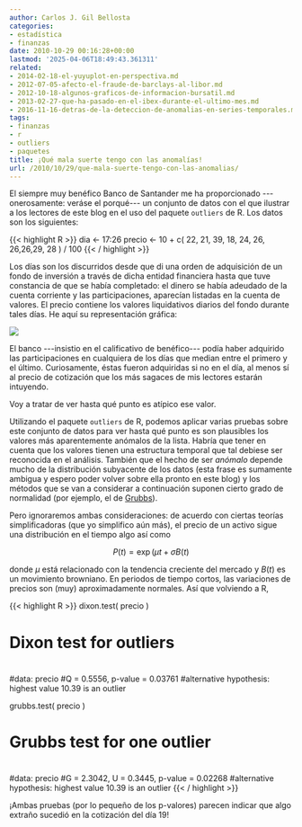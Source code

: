 ```yaml
---
author: Carlos J. Gil Bellosta
categories:
- estadística
- finanzas
date: 2010-10-29 00:16:28+00:00
lastmod: '2025-04-06T18:49:43.361311'
related:
- 2014-02-18-el-yuyuplot-en-perspectiva.md
- 2012-07-05-afecto-el-fraude-de-barclays-al-libor.md
- 2012-10-18-algunos-graficos-de-informacion-bursatil.md
- 2013-02-27-que-ha-pasado-en-el-ibex-durante-el-ultimo-mes.md
- 2016-11-16-detras-de-la-deteccion-de-anomalias-en-series-temporales.md
tags:
- finanzas
- r
- outliers
- paquetes
title: ¡Qué mala suerte tengo con las anomalías!
url: /2010/10/29/que-mala-suerte-tengo-con-las-anomalias/
---
```


El siempre muy benéfico Banco de Santander me ha proporcionado ---onerosamente: veráse el porqué--- un conjunto de datos con el que ilustrar a los lectores de este blog en el uso del paquete `outliers` de R. Los datos son los siguientes:

{{< highlight R >}}
dia <- 17:26
precio <- 10 + c( 22, 21, 39, 18, 24, 26, 26,26,29, 28 ) / 100
{{< / highlight >}}

Los días son los discurridos desde que di una orden de adquisición de un fondo de inversión a través de dicha entidad financiera hasta que tuve constancia de que se había completado: el dinero se había adeudado de la cuenta corriente y las participaciones, aparecían listadas en la cuenta de valores. El precio contiene los valores liquidativos diarios del fondo durante tales días. He aquí su representación gráfica:

[![](/wp-uploads/2010/10/precios_diarios_activo.png#center)
](/wp-uploads/2010/10/precios_diarios_activo.png#center)

El banco ---insistio en el calificativo de benéfico--- podía haber adquirido las participaciones en cualquiera de los días que median entre el primero y el último. Curiosamente, éstas fueron adquiridas si no en el día, al menos sí al precio de cotización que los más sagaces de mis lectores estarán intuyendo.

Voy a tratar de ver hasta qué punto es atípico ese valor.

Utilizando el paquete `outliers` de R, podemos aplicar varias pruebas sobre este conjunto de datos para ver hasta qué punto es son plausibles los valores más aparentemente anómalos de la lista. Habría que tener en cuenta que los valores tienen una estructura temporal que tal debiese ser reconocida en el análisis. También que el hecho de ser _anómalo_ depende mucho de la distribución subyacente de los datos (esta frase es sumamente ambigua y espero poder volver sobre ella pronto en este blog) y los métodos que se van a considerar a continuación suponen cierto grado de normalidad (por ejemplo, el de [Grubbs](http://en.wikipedia.org/wiki/Grubbs'_test_for_outliers)).

Pero ignoraremos ambas consideraciones: de acuerdo con ciertas teorías simplificadoras (que yo simplifico aún más), el precio de un activo sigue una distribución en el tiempo algo así como


$$ P(t) = \exp( \mu t + \sigma B(t) $$


donde $\mu$ está relacionado con la tendencia creciente del mercado y $B(t)$ es un movimiento browniano. En periodos de tiempo cortos, las variaciones de precios son (muy) aproximadamente normales. Así que volviendo a R,

{{< highlight R >}}
dixon.test( precio )

#    Dixon test for outliers
#
#data:  precio
#Q = 0.5556, p-value = 0.03761
#alternative hypothesis: highest value 10.39 is an outlier

grubbs.test( precio )

#    Grubbs test for one outlier
#
#data:  precio
#G = 2.3042, U = 0.3445, p-value = 0.02268
#alternative hypothesis: highest value 10.39 is an outlier
 {{< / highlight >}}

¡Ambas pruebas (por lo pequeño de los p-valores) parecen indicar que algo extraño sucedió en la cotización del día 19!